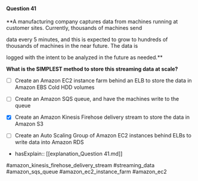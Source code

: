 #### Question  41


**A manufacturing company captures data from machines running at customer sites. Currently, thousands of machines send

data every 5 minutes, and this is expected to grow to hundreds of thousands of machines in the near future. The data is

logged with the intent to be analyzed in the future as needed.**


**What is the SIMPLEST method to store this streaming data at scale?**


- [ ] Create an Amazon EC2 instance farm behind an ELB to store the data in Amazon EBS Cold HDD volumes


- [ ] Create an Amazon SQS queue, and have the machines write to the queue


- [x] Create an Amazon Kinesis Firehose delivery stream to store the data in Amazon S3


- [ ] Create an Auto Scaling Group of Amazon EC2 instances behind ELBs to write data into Amazon RDS



- hasExplain:: [[explanation_Question  41.md]]

#amazon_kinesis_firehose_delivery_stream #streaming_data #amazon_sqs_queue #amazon_ec2_instance_farm #amazon_ec2 